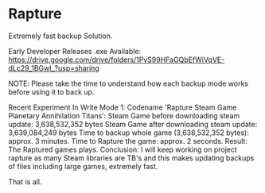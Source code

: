 # Rapture
Extremely fast backup Solution.

Early Developer Releases .exe Available:
https://drive.google.com/drive/folders/1PvS99HFaGQbEfWiVqVE-dLc29_1BGwI_?usp=sharing

NOTE:
Please take the time to understand how each backup mode works before using it to back up.

Recent Experiment In Write Mode 1: Codename 'Rapture Steam Game Planetary Annihilation Titans':
Steam Game before downloading steam update: 3,638,532,352 bytes
Steam Game after downloading steam update:  3,639,084,249 bytes
Time to backup whole game (3,638,532,352 bytes): approx. 3 minutes.
Time to Rapture the game: approx. 2 seconds.
Result: The Raptured games plays.
Conclusion: I will keep working on project rapture as many Steam libraries are TB's and this makes updating backups of files including large games, extremely fast.

That is all.
